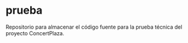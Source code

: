 # prueba
Repositorio para almacenar el código fuente para la prueba técnica del proyecto ConcertPlaza. 
